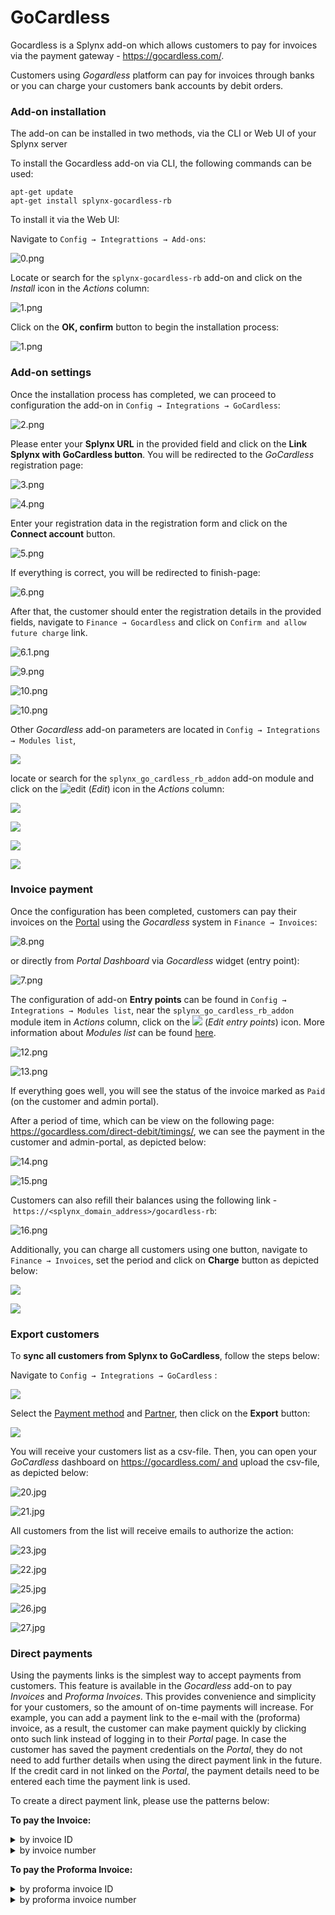 GoCardless
==========
Gocardless is a Splynx add-on which allows customers to pay for invoices via the payment gateway - https://gocardless.com/.

Customers using *Gogardless* platform  can pay for invoices through banks or you can charge your customers bank accounts by debit orders.

### Add-on installation

The add-on can be installed in two methods, via the CLI or Web UI of your Splynx server

To install the Gocardless add-on via CLI, the following commands can be used:

```
apt-get update
apt-get install splynx-gocardless-rb
```

To install it via the Web UI:

Navigate to `Config → Integrattions → Add-ons`:

![0.png](0.png)

Locate or search for the `splynx-gocardless-rb` add-on and click on the *Install* icon in the *Actions* column:

![1.png](1.png)

Click on the **OK, confirm** button to begin the installation process:

![1.png](1.1.png)

### Add-on settings

Once the installation process has completed, we can proceed to configuration the add-on in `Config → Integrations → GoCardless`:

![2.png](2.png)

Please enter your **Splynx URL** in the provided field and click on the **Link Splynx with GoCardless button**. You will be redirected to the *GoCardless* registration page:

![3.png](3.png)

![4.png](4.png)

Enter your registration data in the registration form and click on the **Connect account** button.

![5.png](5.png)

If everything is correct, you will be redirected to finish-page:

![6.png](6.png)

After that, the customer should enter the registration details in the provided fields, navigate to `Finance → Gocardless` and click on `Confirm and allow future charge` link.

![6.1.png](6.1.png)

![9.png](9.png)

![10.png](10.png)

![10.png](10.1.png)

Other *Gocardless* add-on parameters are located in `Config → Integrations → Modules list`,

![](config1.png)

locate or search for the `splynx_go_cardless_rb_addon` add-on module and click on the
<icon class="image-icon">![edit](edit.png)</icon> (*Edit*) icon in the *Actions* column:

![](config2.png)

![](config3.png)

![](config4.png)

![](config5.png)

### Invoice payment

Once the configuration has been completed, customers can pay their invoices on the [Portal](customer_portal/customer_portal.md) using the *Gocardless* system in `Finance → Invoices`:

![8.png](8.png)

or directly from *Portal Dashboard* via *Gocardless* widget (entry point):

![7.png](7.png)

The configuration of add-on **Entry points** can be found in `Config → Integrations → Modules list`, near the `splynx_go_cardless_rb_addon` module item in *Actions* column, click on the <icon class="image-icon">![](entry_point.png)</icon> (*Edit entry points*) icon. More information about *Modules list* can be found [here](configuration/integrations/modules_list/modules_list.md).

![12.png](12.png)

![13.png](13.png)

If everything goes well, you will see the status of the invoice marked as `Paid` (on the customer and admin portal).

After a period of time, which can be view on the following page: https://gocardless.com/direct-debit/timings/, we can see the payment in the customer and admin-portal, as depicted below:

![14.png](14.png)

![15.png](15.png)

Customers can also refill their balances using the following link - `https://<splynx_domain_address>/gocardless-rb`:

![16.png](16.png)

Additionally, you can charge all customers using one button, navigate to `Finance → Invoices`, set the period and click on **Charge** button as depicted below:

![](18.0.png)

![](18.png)

### Export customers

To **sync all customers from Splynx to GoCardless**, follow the steps below:

Navigate to `Config → Integrations → GoCardless` :

![](18.1.png)

Select the [Payment method](configuration/finance/payment_methods/payment_methods.md) and [Partner](administration/main/partners/partners.md), then click on the **Export** button:

![](19.png)

You will receive your customers list as a csv-file. Then, you can open your *GoCardless* dashboard on https://gocardless.com/ and upload the csv-file, as depicted below:

![20.jpg](20.jpg)

![21.jpg](21.jpg)

All customers from the list will receive emails to authorize the action:

![23.jpg](23.jpg)

![22.jpg](22.jpg)

![25.jpg](25.jpg)

![26.jpg](26.jpg)

![27.jpg](27.jpg)

### Direct payments

Using the payments links is the simplest way to accept payments from customers. This feature is available in the *Gocardless* add-on to pay *Invoices* and *Proforma Invoices*. This provides convenience and simplicity for your customers, so the amount of on-time payments will increase. For example, you can add a payment link to the e-mail with the (proforma) invoice, as a result, the customer can make payment quickly by clicking onto such link instead of logging in to their *Portal* page. In case the customer has saved the payment credentials on the *Portal*, they do not need to add further details when using the direct payment link in the future. If the credit card in not linked on the *Portal*, the payment details need to be entered each time the payment link is used.

To create a direct payment link, please use the patterns below:

**To pay the Invoice:**

<details>
<summary>by invoice ID</summary>
<div markdown="1">

```
https://<splynx_domain_address>/gocardless/direct-pay-invoice-by-id?item_id=<Invoice_id>

```
</div>
</details>

<details>
<summary>by invoice number</summary>
<div markdown="1">

```
https://<splynx_domain_address>/gocardless/direct-pay-invoice?item_id=<Invoice_number>

```
</div>
</details>



**To pay the Proforma Invoice:**

<details>
<summary>by proforma invoice ID</summary>
<div markdown="1">

```
https://<splynx_domain_address>/gocardless/direct-pay-proforma-by-id?item_id=<proforma_id>

```
</div>
</details>

<details>
<summary>by proforma invoice number</summary>
<div markdown="1">

```
https://<splynx_domain_address>/gocardless/direct-pay-proforma?item_id=<proforma_number>

```
</div>
</details>
